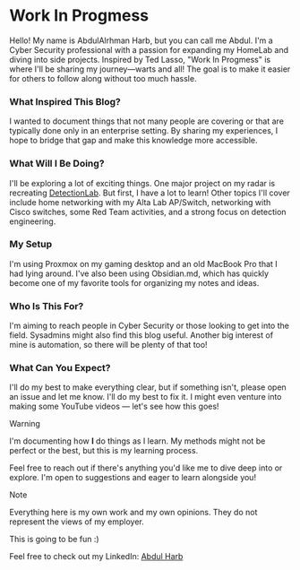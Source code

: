 # Work In Progmess


Hello! My name is AbdulAlrhman Harb, but you can call me Abdul. I'm a Cyber Security professional with a passion for expanding my HomeLab and diving into side projects. Inspired by Ted Lasso, "Work In Progmess" is where I'll be sharing my journey—warts and all! The goal is to make it easier for others to follow along without too much hassle.

### What Inspired This Blog?

I wanted to document things that not many people are covering or that are typically done only in an enterprise setting. By sharing my experiences, I hope to bridge that gap and make this knowledge more accessible.

### What Will I Be Doing?

I'll be exploring a lot of exciting things. One major project on my radar is recreating [DetectionLab](https://github.com/clong/DetectionLab/). But first, I have a lot to learn! Other topics I'll cover include home networking with my Alta Lab AP/Switch, networking with Cisco switches, some Red Team activities, and a strong focus on detection engineering.

### My Setup

I'm using Proxmox on my gaming desktop and an old MacBook Pro that I had lying around. I've also been using Obsidian.md, which has quickly become one of my favorite tools for organizing my notes and ideas.

### Who Is This For?

I'm aiming to reach people in Cyber Security or those looking to get into the field. Sysadmins might also find this blog useful. Another big interest of mine is automation, so there will be plenty of that too!

### What Can You Expect?

I'll do my best to make everything clear, but if something isn't, please open an issue and let me know. I'll do my best to fix it. I might even venture into making some YouTube videos — let's see how this goes!

> [!warning]
> I'm documenting how **I** do things as I learn. My methods might not be perfect or the best, but this is my learning process.

Feel free to reach out if there's anything you'd like me to dive deep into or explore. I'm open to suggestions and eager to learn alongside you!

> [!note]
> Everything here is my own work and my own opinions. They do not represent the views of my employer.

This is going to be fun :)

Feel free to check out my LinkedIn: [Abdul Harb](https://www.linkedin.com/in/abdul-harb/)
